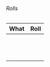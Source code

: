 


###### Rolls
| What          | Roll |
| ------------- | ---- |
|               |      |
|               |      |
|               |      |
|               |      |
|               |      |
|               |      |
|               |      |
|               |      |
|               |      |
|               |      |
|               |      |
|               |      |